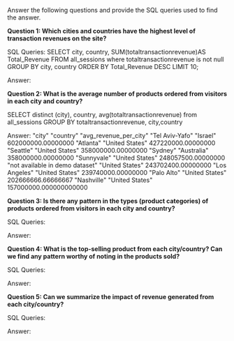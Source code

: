 Answer the following questions and provide the SQL queries used to find the answer.

    
**Question 1: Which cities and countries have the highest level of transaction revenues on the site?**


SQL Queries:
SELECT city, country, SUM(totaltransactionrevenue)AS Total_Revenue
FROM all_sessions where totaltransactionrevenue is not null
GROUP BY city, country
ORDER BY Total_Revenue DESC
LIMIT 10;



Answer:




**Question 2: What is the average number of products ordered from visitors in each city and country?**


SELECT distinct (city), country,
avg(totaltransactionrevenue)
from all_sessions
GROUP BY totaltransactionrevenue, city,country


Answer:
"city"	"country"	"avg_revenue_per_city"
"Tel Aviv-Yafo"	"Israel"	602000000.00000000
"Atlanta"	"United States"	427220000.00000000
"Seattle"	"United States"	358000000.00000000
"Sydney"	"Australia"	358000000.00000000
"Sunnyvale"	"United States"	248057500.00000000
"not available in demo dataset"	"United States"	243702400.00000000
"Los Angeles"	"United States"	239740000.00000000
"Palo Alto"	"United States"	202666666.66666667
"Nashville"	"United States"	157000000.000000000000	




**Question 3: Is there any pattern in the types (product categories) of products ordered from visitors in each city and country?**


SQL Queries:



Answer:





**Question 4: What is the top-selling product from each city/country? Can we find any pattern worthy of noting in the products sold?**


SQL Queries:



Answer:





**Question 5: Can we summarize the impact of revenue generated from each city/country?**

SQL Queries:



Answer:







